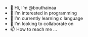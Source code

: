 - 👋 Hi, I’m @bouthainaa
- 👀 I’m interested in programming
- 🌱 I’m currently learning c language
- 💞️ I’m looking to collaborate on
- 📫 How to reach me ...

<!---
bouthainaa/bouthainaa is a ✨ special ✨ repository because its `README.md` (this file) appears on your GitHub profile.
You can click the Preview link to take a look at your changes.
--->
